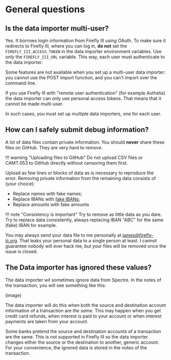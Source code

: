 # General questions

## Is the data importer multi-user?

Yes. It borrows login information from Firefly III using OAuth. To make sure it redirects to Firefly III, where you can log in, **do not** set the `FIREFLY_III_ACCESS_TOKEN` in the data importer environment variables. Use only the `FIREFLY_III_URL` variable. This way, each user must authenticate to the data importer.

Some features are not available when you set up a multi-user data importer: you cannot use the POST import function, and you can't import over the command line.

If you use Firefly III with "remote user authentication" (for example Authelia) the data importer can only use personal access tokens. That means that it cannot be made multi-user.

In such cases, you must set up multiple data importers, one for each user.


## How can I safely submit debug information?

A lot of data files contain private information. You should **never** share these files on GitHub. They are very hard to remove. 

!!! warning "Uploading files to GitHub"
    Do not upload CSV files or CAMT.053 to GitHub directly without censoring them first.

Upload as few lines or blocks of data as is necessary to reproduce the error. Removing private information from the remaining data consists of (your choice):

- Replace names with fake names;
- Replace IBANs with [fake IBANs](https://fakeiban.org/);
- Replace amounts with fake amounts

!!! note "Consistency is important"
    Try to remove as little data as you dare. Try to replace data consistently, always replacing IBAN "ABC" for the same (fake) IBAN for example.

 You may always send your data file to me personally at [james@firefly-iii.org](mailto:james@firefly-iii.org). That leaks your personal data to a single person at least. I cannot guarantee nobody will ever hack me, but your files will be removed once the issue is closed.

## The Data importer has ignored these values?

The data importer wil sometimes ignore data from Spectre. In the notes of the transaction, you will see something like this:

(image)

The data importer will do this when both the source and destination account information of a transaction are *the same*. This may happen when you get credit card refunds, when interest is paid to your account or when interest payments are taken from your account.

Some banks pretend the source and destination accounts of a transaction are the same. This is not supported in Firefly III so the data importer changes either the source or the destination to another, generic account. For your convenience, the ignored data is stored in the notes of the transaction.
